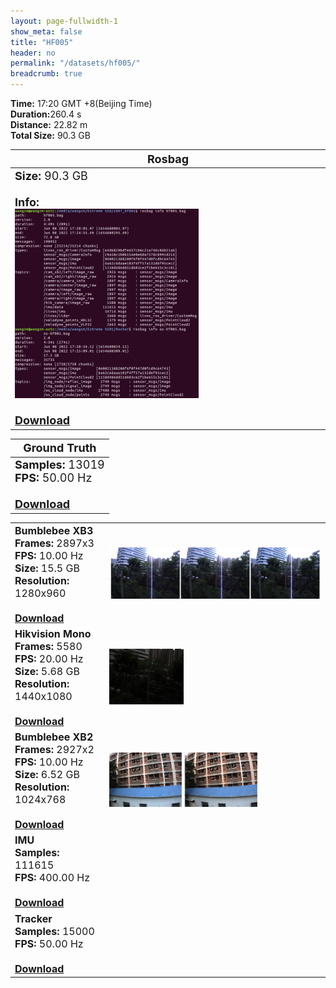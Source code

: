 ```yaml
---
layout: page-fullwidth-1
show_meta: false
title: "HF005"
header: no
permalink: "/datasets/hf005/"
breadcrumb: true
---
```

<b>Time:</b> 17:20 GMT +8(Beijing Time) <br>
<b>Duration:</b>260.4 s<br>
<b>Distance:</b> 22.82 m<br>
<b>Total Size:</b> 90.3 GB<br>

<td>
 <table>
 <thead>
	<tr>
      <th><font size="4">Rosbag</font></th>
	</tr >
  </thead>
	<tr>
        <td width="90%">
            <font size="4">
                    <b>Size:</b> 90.3 GB<br>
                    <br>
                    <b>Info:</b><br>
                    <img src="/data_image/aerial_05/hf001_bag_info.png" width='60%'/><br>
                    <br>
                    <b><a href="https://rec.ustc.edu.cn/share/d92412e0-9021-11ed-ae76-3f0a6ca93d86"><font size="4">Download</font></a></b>
            </font>
        </td>
    </tr>
</table>
</td>

<table>
 <thead>
	<tr>
      <th><font size="4">Ground Truth</font></th>
	</tr >
  </thead>
    <tr>
	    <td>
        <font size="4">
            <b>Samples:</b> 13019 <br>
            <b>FPS:</b> 50.00 Hz<br>
            <br>
            <b><a href="https://rec.ustc.edu.cn/share/2bc076d0-9319-11ed-9fde-bdd4780d13c9">Download</a></b>
        </font>
        </td>
	</tr >
</table>

<table>
	<tr>
	    <td width="30%">
        <font size="3">
            <b>Bumblebee XB3</b><br>
            <b>Frames:</b> 2897x3<br>
            <b>FPS:</b> 10.00 Hz<br>
            <b>Size:</b> 15.5 GB<br>
            <b>Resolution:</b> 1280x960<br>
            <br>
            <b><a href="https://rec.ustc.edu.cn/share/c2bbe0c0-9361-11ed-9193-1329285ab8f1">Download</a></b>
        </font>
        </td>
        <td>
            <a href="https://rec.ustc.edu.cn/share/c2bbe0c0-9361-11ed-9193-1329285ab8f1">
                <img src="/data_image/aerial_05/hf002_xb3.jpg" width='100%'/>
            </a>
        </td>
	</tr >
    <tr>
	    <td>
        <font size="3">
            <b>Hikvision Mono</b><br>
            <b>Frames:</b> 5580<br>
            <b>FPS:</b> 20.00 Hz<br>
            <b>Size:</b> 5.68 GB<br>
            <b>Resolution:</b> 1440x1080<br>
            <br>
            <b><a href="https://rec.ustc.edu.cn/share/dabd6d00-9361-11ed-93ae-f92cb92ad704">Download</a></b>
        </font>
        </td>
        <td>
            <a href="https://rec.ustc.edu.cn/share/dabd6d00-9361-11ed-93ae-f92cb92ad704">
                <img src="/data_image/aerial_05/hf002_hik_mono.png" width='35%'/>
            </a>
        </td>
	</tr >
	<tr>
	    <td>
        <font size="3">
            <b>Bumblebee XB2</b><br>
            <b>Frames:</b> 2927x2<br>
            <b>FPS:</b> 10.00 Hz<br>
            <b>Size:</b> 6.52 GB<br>
            <b>Resolution:</b> 1024x768<br>
            <br>
            <b><a href="https://rec.ustc.edu.cn/share/b63a1970-9361-11ed-8fcf-d343ad007547">Download</a></b>
        </font>
        </td>
        <td>
            <a href="https://rec.ustc.edu.cn/share/b63a1970-9361-11ed-8fcf-d343ad007547">
                <img src="/data_image/aerial_05/hf002_xb2.png" width='70%'/>
            </a>
        </td>
	</tr >
    <tr>
	    <td>
        <font size="3">
            <b>IMU</b><br>
            <b>Samples:</b> 111615 <br>
            <b>FPS:</b> 400.00 Hz<br>
            <br>
            <b><a href="https://rec.ustc.edu.cn/share/082ed060-9362-11ed-a0f1-67c4679b32e1">Download</a></b>
        </font>
        </td>
        <td>
            <a href="https://rec.ustc.edu.cn/share/082ed060-9362-11ed-a0f1-67c4679b32e1">
                <img src=" " width='70%'/>
            </a>
        </td>
	</tr >
    <tr>
	    <td>
        <font size="3">
            <b>Tracker</b><br>
            <b>Samples:</b> 15000 <br>
            <b>FPS:</b> 50.00 Hz<br>
            <br>
            <b><a href="https://rec.ustc.edu.cn/share/52e27ee0-9362-11ed-8520-85e88875205d">Download</a></b>
        </font>
        </td>
        <td>
            <a href="https://rec.ustc.edu.cn/share/52e27ee0-9362-11ed-8520-85e88875205d">
                <img src=" " width='70%'/>
            </a>
        </td>
	</tr >
</table>